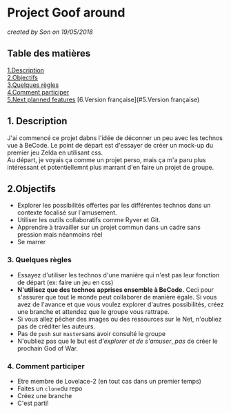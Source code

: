 # Project Goof around
*created by Son on 19/05/2018*  
## Table des matières  
[1.Description](https://github.com/quang-le/Project-Goof-Around/tree/Claudiu#1-description)  
[2.Objectifs](https://github.com/quang-le/Project-Goof-Around/tree/Claudiu#2-objectives)  
[3.Quelques règles](https://github.com/quang-le/Project-Goof-Around/tree/Claudiu#3-house-rules)  
[4.Comment participer](https://github.com/quang-le/Project-Goof-Around/tree/Claudiu#4-how-to-join)  
[5.Next planned features](https://github.com/quang-le/Project-Goof-Around/blob/Claudiu/nextFeatures.md#next-planned-features)
[6.Version française](#5.Version française)  
## 1. Description
J'ai commencé ce projet dabns l'idée de déconner un peu avec les technos vue à
BeCode. Le point de départ est d'essayer de créer un mock-up du premier jeu
Zelda en utilisant css.  
Au départ, je voyais ça comme un projet perso, mais ça m'a paru plus intéressant
et potentiellemnt plus marrant d'en faire un projet de groupe.  
## 2.Objectifs  
* Explorer les possibilités offertes par les différentes technos dans un contexte focalisé sur l'amusement.
* Utiliser les outils collaboratifs comme Ryver et Git.
* Apprendre à travailler sur un projet commun dans un cadre sans pression mais néanmoins réel
* Se marrer
### 3. Quelques règles
* Essayez d'utiliser les technos d'une manière qui n'est pas leur fonction de départ (ex: faire un jeu en css)
* **N'utilisez que des technos apprises ensemble à BeCode.** Ceci pour s'assurer que tout le monde peut collaborer de manière égale. Si vous avez de l'avance et que vous voulez explorer d'autres possibilités, créez une branche et attendez que le groupe vous rattrape.
* Si vous allez pêcher des images ou des ressources sur le Net, n'oubliez pas de créditer les auteurs.
* Pas de `push` sur `master`sans avoir consulté le groupe
* N'oubliez pas que le but est _d'explorer et de s'amuser_, *pas* de créer le prochain God of War.
### 4. Comment participer
* Etre membre de Lovelace-2 (en tout cas dans un premier temps)
* Faites un `clone`du repo
* Créez une branche
* C'est parti!